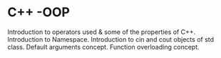 # C++ -OOP
Introduction to operators used & some of the properties of C++.
Introduction to Namespace.
Introduction to cin and cout objects of std class.
Default arguments concept.
Function overloading concept.
